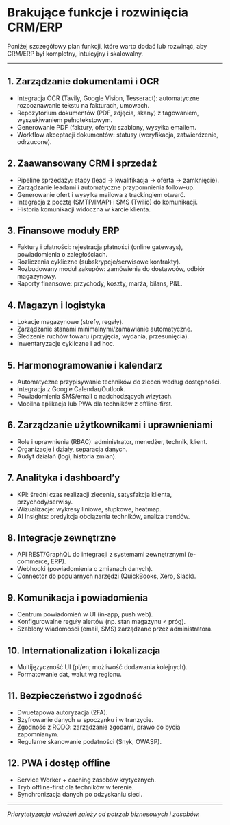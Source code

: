 # Brakujące funkcje i rozwinięcia CRM/ERP

Poniżej szczegółowy plan funkcji, które warto dodać lub rozwinąć, aby CRM/ERP był kompletny, intuicyjny i skalowalny.

---
## 1. Zarządzanie dokumentami i OCR
- Integracja OCR (Tavily, Google Vision, Tesseract): automatyczne rozpoznawanie tekstu na fakturach, umowach.
- Repozytorium dokumentów (PDF, zdjęcia, skany) z tagowaniem, wyszukiwaniem pełnotekstowym.
- Generowanie PDF (faktury, oferty): szablony, wysyłka emailem.
- Workflow akceptacji dokumentów: statusy (weryfikacja, zatwierdzenie, odrzucone).

## 2. Zaawansowany CRM i sprzedaż
- Pipeline sprzedaży: etapy (lead → kwalifikacja → oferta → zamknięcie).
- Zarządzanie leadami i automatyczne przypomnienia follow-up.
- Generowanie ofert i wysyłka mailowa z trackingiem otwarć.
- Integracja z pocztą (SMTP/IMAP) i SMS (Twilio) do komunikacji.
- Historia komunikacji widoczna w karcie klienta.

## 3. Finansowe moduły ERP
- Faktury i płatności: rejestracja płatności (online gateways), powiadomienia o zaległościach.
- Rozliczenia cykliczne (subskrypcje/serwisowe kontrakty).
- Rozbudowany moduł zakupów: zamówienia do dostawców, odbiór magazynowy.
- Raporty finansowe: przychody, koszty, marża, bilans, P&L.

## 4. Magazyn i logistyka
- Lokacje magazynowe (strefy, regały).
- Zarządzanie stanami minimalnymi/zamawianie automatyczne.
- Śledzenie ruchów towaru (przyjęcia, wydania, przesunięcia).
- Inwentaryzacje cykliczne i ad hoc.

## 5. Harmonogramowanie i kalendarz
- Automatyczne przypisywanie techników do zleceń według dostępności.
- Integracja z Google Calendar/Outlook.
- Powiadomienia SMS/email o nadchodzących wizytach.
- Mobilna aplikacja lub PWA dla techników z offline-first.

## 6. Zarządzanie użytkownikami i uprawnieniami
- Role i uprawnienia (RBAC): administrator, menedżer, technik, klient.
- Organizacje i działy, separacja danych.
- Audyt działań (logi, historia zmian).

## 7. Analityka i dashboard’y
- KPI: średni czas realizacji zlecenia, satysfakcja klienta, przychody/serwisy.
- Wizualizacje: wykresy liniowe, słupkowe, heatmap.
- AI Insights: predykcja obciążenia techników, analiza trendów.

## 8. Integracje zewnętrzne
- API REST/GraphQL do integracji z systemami zewnętrznymi (e-commerce, ERP).
- Webhooki (powiadomienia o zmianach danych).
- Connector do popularnych narzędzi (QuickBooks, Xero, Slack).

## 9. Komunikacja i powiadomienia
- Centrum powiadomień w UI (in-app, push web).
- Konfigurowalne reguły alertów (np. stan magazynu < próg).
- Szablony wiadomości (email, SMS) zarządzane przez administratora.

## 10. Internationalization i lokalizacja
- Multijęzyczność UI (pl/en; możliwość dodawania kolejnych).
- Formatowanie dat, walut wg regionu.

## 11. Bezpieczeństwo i zgodność
- Dwuetapowa autoryzacja (2FA).
- Szyfrowanie danych w spoczynku i w tranzycie.
- Zgodność z RODO: zarządzanie zgodami, prawo do bycia zapomnianym.
- Regularne skanowanie podatności (Snyk, OWASP).

## 12. PWA i dostęp offline
- Service Worker + caching zasobów krytycznych.
- Tryb offline-first dla techników w terenie.
- Synchronizacja danych po odzyskaniu sieci.

---

*Priorytetyzacja wdrożeń zależy od potrzeb biznesowych i zasobów.*
